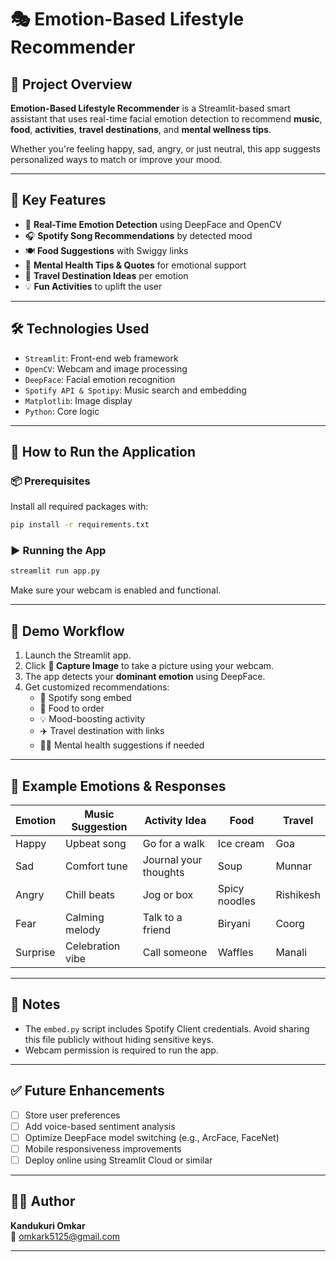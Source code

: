 
# 🎭 Emotion-Based Lifestyle Recommender


## 🧠 Project Overview

**Emotion-Based Lifestyle Recommender** is a Streamlit-based smart assistant that uses real-time facial emotion detection to recommend **music**, **food**, **activities**, **travel destinations**, and **mental wellness tips**.

Whether you're feeling happy, sad, angry, or just neutral, this app suggests personalized ways to match or improve your mood.

---

## 🎯 Key Features

- 🧠 **Real-Time Emotion Detection** using DeepFace and OpenCV  
- 🎧 **Spotify Song Recommendations** by detected mood  
- 🍽️ **Food Suggestions** with Swiggy links  
- 🧘 **Mental Health Tips & Quotes** for emotional support  
- 🧳 **Travel Destination Ideas** per emotion  
- 💡 **Fun Activities** to uplift the user  

---

## 🛠️ Technologies Used

- `Streamlit`: Front-end web framework
- `OpenCV`: Webcam and image processing
- `DeepFace`: Facial emotion recognition
- `Spotify API & Spotipy`: Music search and embedding
- `Matplotlib`: Image display
- `Python`: Core logic

---

## 🚀 How to Run the Application

### 📦 Prerequisites

Install all required packages with:

```bash
pip install -r requirements.txt
```

### ▶️ Running the App

```bash
streamlit run app.py
```

Make sure your webcam is enabled and functional.

---

## 🧪 Demo Workflow

1. Launch the Streamlit app.
2. Click **📸 Capture Image** to take a picture using your webcam.
3. The app detects your **dominant emotion** using DeepFace.
4. Get customized recommendations:
   - 🎵 Spotify song embed
   - 🍲 Food to order
   - 💡 Mood-boosting activity
   - ✈️ Travel destination with links
   - 🧘‍♀️ Mental health suggestions if needed

---

## 🧠 Example Emotions & Responses

| Emotion  | Music Suggestion | Activity Idea | Food | Travel |
|----------|------------------|----------------|------|--------|
| Happy    | Upbeat song      | Go for a walk | Ice cream | Goa |
| Sad      | Comfort tune     | Journal your thoughts | Soup | Munnar |
| Angry    | Chill beats      | Jog or box | Spicy noodles | Rishikesh |
| Fear     | Calming melody   | Talk to a friend | Biryani | Coorg |
| Surprise | Celebration vibe | Call someone | Waffles | Manali |

---


## 🔐 Notes

- The `embed.py` script includes Spotify Client credentials. Avoid sharing this file publicly without hiding sensitive keys.
- Webcam permission is required to run the app.

---

## ✅ Future Enhancements

- [ ] Store user preferences
- [ ] Add voice-based sentiment analysis
- [ ] Optimize DeepFace model switching (e.g., ArcFace, FaceNet)
- [ ] Mobile responsiveness improvements
- [ ] Deploy online using Streamlit Cloud or similar

---

## 👨‍💻 Author

**Kandukuri Omkar**  
📧 [omkark5125@gmail.com](mailto:omkark5125@gmail.com)

---
